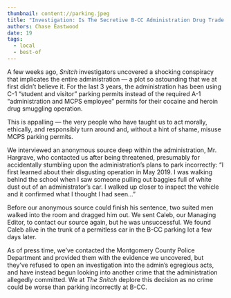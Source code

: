 ```yaml
---
thumbnail: content://parking.jpeg
title: "Investigation: Is The Secretive B-CC Administration Drug Trade Using Correct Parking Permits?"
authors: Chase Eastwood
date: 19
tags:
  - local
  - best-of
---
```


A few weeks ago, *Snitch* investigators uncovered a shocking conspiracy that implicates the entire administration — a plot so astounding that we at first didn’t believe it. For the last 3 years, the administration has been using C-1 “student and visitor” parking permits instead of the required A-1 “administration and MCPS employee” permits for their cocaine and heroin drug smuggling operation.

This is appalling — the very people who have taught us to act morally, ethically, and responsibly turn around and, without a hint of shame, misuse MCPS parking permits.

We interviewed an anonymous source deep within the administration, Mr. Hargrave, who contacted us after being threatened, presumably for accidentally stumbling upon the administration’s plans to park incorrectly: “I first learned about their disgusting operation in May 2019. I was walking behind the school when I saw someone pulling out baggies full of white dust out of an administrator’s car. I walked up closer to inspect the vehicle and it confirmed what I thought I had seen...”

Before our anonymous source could finish his sentence, two suited men walked into the room and dragged him out. We sent Caleb, our Managing Editor, to contact our source again, but he was unsuccessful. We found Caleb alive in the trunk of a permitless car in the B-CC parking lot a few days later.

As of press time, we’ve contacted the Montgomery County Police Department and provided them with the evidence we uncovered, but they’ve refused to open an investigation into the admin’s egregious acts, and have instead begun looking into another crime that the administration allegedly committed. We at *The Snitch* deplore this decision as no crime could be worse than parking incorrectly at B-CC.
